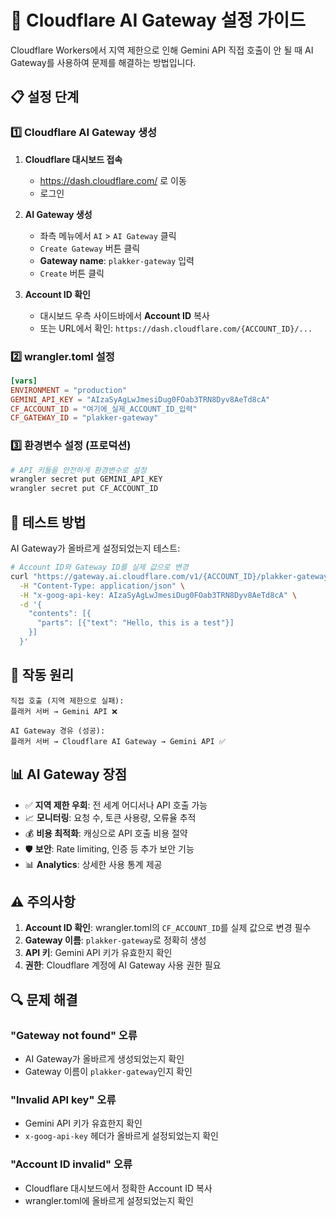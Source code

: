 # 🚀 Cloudflare AI Gateway 설정 가이드

Cloudflare Workers에서 지역 제한으로 인해 Gemini API 직접 호출이 안 될 때 AI Gateway를 사용하여 문제를 해결하는 방법입니다.

## 📋 설정 단계

### 1️⃣ Cloudflare AI Gateway 생성

1. **Cloudflare 대시보드 접속**
   - https://dash.cloudflare.com/ 로 이동
   - 로그인

2. **AI Gateway 생성**
   - 좌측 메뉴에서 `AI` > `AI Gateway` 클릭
   - `Create Gateway` 버튼 클릭
   - **Gateway name**: `plakker-gateway` 입력
   - `Create` 버튼 클릭

3. **Account ID 확인**
   - 대시보드 우측 사이드바에서 **Account ID** 복사
   - 또는 URL에서 확인: `https://dash.cloudflare.com/{ACCOUNT_ID}/...`

### 2️⃣ wrangler.toml 설정

```toml
[vars]
ENVIRONMENT = "production"
GEMINI_API_KEY = "AIzaSyAgLwJmesiDug0FOab3TRN8Dyv8AeTd8cA"
CF_ACCOUNT_ID = "여기에_실제_ACCOUNT_ID_입력"
CF_GATEWAY_ID = "plakker-gateway"
```

### 3️⃣ 환경변수 설정 (프로덕션)

```bash
# API 키들을 안전하게 환경변수로 설정
wrangler secret put GEMINI_API_KEY
wrangler secret put CF_ACCOUNT_ID
```

## 🔧 테스트 방법

AI Gateway가 올바르게 설정되었는지 테스트:

```bash
# Account ID와 Gateway ID를 실제 값으로 변경
curl "https://gateway.ai.cloudflare.com/v1/{ACCOUNT_ID}/plakker-gateway/google-ai-studio/v1/models/gemini-2.5-flash:generateContent" \
  -H "Content-Type: application/json" \
  -H "x-goog-api-key: AIzaSyAgLwJmesiDug0FOab3TRN8Dyv8AeTd8cA" \
  -d '{
    "contents": [{
      "parts": [{"text": "Hello, this is a test"}]
    }]
  }'
```

## 🎯 작동 원리

```
직접 호출 (지역 제한으로 실패):
플래커 서버 → Gemini API ❌

AI Gateway 경유 (성공):
플래커 서버 → Cloudflare AI Gateway → Gemini API ✅
```

## 📊 AI Gateway 장점

- ✅ **지역 제한 우회**: 전 세계 어디서나 API 호출 가능
- 📈 **모니터링**: 요청 수, 토큰 사용량, 오류율 추적
- 💰 **비용 최적화**: 캐싱으로 API 호출 비용 절약
- 🛡️ **보안**: Rate limiting, 인증 등 추가 보안 기능
- 📊 **Analytics**: 상세한 사용 통계 제공

## ⚠️ 주의사항

1. **Account ID 확인**: wrangler.toml의 `CF_ACCOUNT_ID`를 실제 값으로 변경 필수
2. **Gateway 이름**: `plakker-gateway`로 정확히 생성
3. **API 키**: Gemini API 키가 유효한지 확인
4. **권한**: Cloudflare 계정에 AI Gateway 사용 권한 필요

## 🔍 문제 해결

### "Gateway not found" 오류
- AI Gateway가 올바르게 생성되었는지 확인
- Gateway 이름이 `plakker-gateway`인지 확인

### "Invalid API key" 오류  
- Gemini API 키가 유효한지 확인
- `x-goog-api-key` 헤더가 올바르게 설정되었는지 확인

### "Account ID invalid" 오류
- Cloudflare 대시보드에서 정확한 Account ID 복사
- wrangler.toml에 올바르게 설정되었는지 확인 